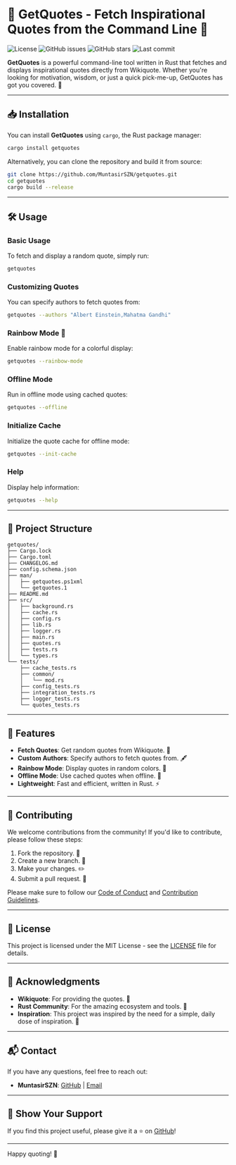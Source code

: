 # 📜 GetQuotes - Fetch Inspirational Quotes from the Command Line 🚀

![License](https://img.shields.io/static/v1.svg?style=for-the-badge&label=License&message=MIT&logoColor=d9e0ee&colorA=363a4f&colorB=b7bdf8)
![GitHub issues](https://img.shields.io/github/issues/MuntasirSZN/getquotes?colorA=363a4f&colorB=f5a97f&style=for-the-badge)
![GitHub stars](https://img.shields.io/github/stars/MuntasirSZN/getquotes?style=for-the-badge&logo=andela&color=FFB686&logoColor=D9E0EE&labelColor=292324)
![Last commit](https://img.shields.io/github/last-commit/MuntasirSZN/getquotes?&style=for-the-badge&color=FFB1C8&logoColor=D9E0EE&labelColor=292324)

**GetQuotes** is a powerful command-line tool written in Rust that fetches and displays inspirational quotes directly from Wikiquote. Whether you're looking for motivation, wisdom, or just a quick pick-me-up, GetQuotes has got you covered. 🌟

---

## 📥 Installation

You can install **GetQuotes** using `cargo`, the Rust package manager:

```bash
cargo install getquotes
```

Alternatively, you can clone the repository and build it from source:

```bash
git clone https://github.com/MuntasirSZN/getquotes.git
cd getquotes
cargo build --release
```

---

## 🛠️ Usage

### Basic Usage

To fetch and display a random quote, simply run:

```bash
getquotes
```

### Customizing Quotes

You can specify authors to fetch quotes from:

```bash
getquotes --authors "Albert Einstein,Mahatma Gandhi"
```

### Rainbow Mode 🌈

Enable rainbow mode for a colorful display:

```bash
getquotes --rainbow-mode
```

### Offline Mode

Run in offline mode using cached quotes:

```bash
getquotes --offline
```

### Initialize Cache

Initialize the quote cache for offline mode:

```bash
getquotes --init-cache
```

### Help

Display help information:

```bash
getquotes --help
```

---

## 📂 Project Structure

```
getquotes/
├── Cargo.lock
├── Cargo.toml
├── CHANGELOG.md
├── config.schema.json
├── man/
│   ├── getquotes.ps1xml
│   └── getquotes.1
├── README.md
├── src/
│   ├── background.rs
│   ├── cache.rs
│   ├── config.rs
│   ├── lib.rs
│   ├── logger.rs
│   ├── main.rs
│   ├── quotes.rs
│   ├── tests.rs
│   └── types.rs
└── tests/
    ├── cache_tests.rs
    ├── common/
    │   └── mod.rs
    ├── config_tests.rs
    ├── integration_tests.rs
    ├── logger_tests.rs
    └── quotes_tests.rs
```

---

## 🚀 Features

- **Fetch Quotes**: Get random quotes from Wikiquote. 📜
- **Custom Authors**: Specify authors to fetch quotes from. 🖋️
- **Rainbow Mode**: Display quotes in random colors. 🌈
- **Offline Mode**: Use cached quotes when offline. 📴
- **Lightweight**: Fast and efficient, written in Rust. ⚡

---

## 🤝 Contributing

We welcome contributions from the community! If you'd like to contribute, please follow these steps:

1. Fork the repository. 🍴
1. Create a new branch. 🌿
1. Make your changes. ✏️
1. Submit a pull request. 🚀

Please make sure to follow our [Code of Conduct](CODE_OF_CONDUCT.md) and [Contribution Guidelines](CONTRIBUTING.md).

---

## 📜 License

This project is licensed under the MIT License - see the [LICENSE](LICENSE) file for details.

---

## 🙏 Acknowledgments

- **Wikiquote**: For providing the quotes. 📖
- **Rust Community**: For the amazing ecosystem and tools. 🦀
- **Inspiration**: This project was inspired by the need for a simple, daily dose of inspiration. 🌟

---

## 📬 Contact

If you have any questions, feel free to reach out:

- **MuntasirSZN**: [GitHub](https://github.com/MuntasirSZN) | [Email](mailto:muntasir.joypurhat@gmail.com)

---

## 🌟 Show Your Support

If you find this project useful, please give it a ⭐️ on [GitHub](https://github.com/MuntasirSZN/getquotes)!

---

Happy quoting! 🎉
